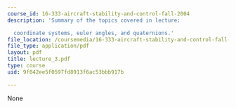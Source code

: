 ```yaml
---
course_id: 16-333-aircraft-stability-and-control-fall-2004
description: 'Summary of the topics covered in lecture:

  coordinate systems, euler angles, and quaternions.'
file_location: /coursemedia/16-333-aircraft-stability-and-control-fall-2004/9f042ee5f0597fd8913f6ac53bbb917b_lecture_3.pdf
file_type: application/pdf
layout: pdf
title: lecture_3.pdf
type: course
uid: 9f042ee5f0597fd8913f6ac53bbb917b

---
```

None